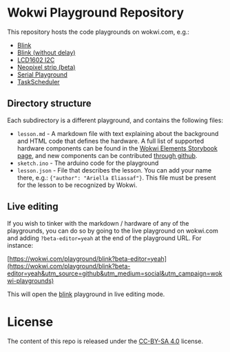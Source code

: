 # Wokwi Playground Repository

This repository hosts the code playgrounds on wokwi.com, e.g.:

* [Blink](https://wokwi.com/playground/blink?utm_source=github&utm_medium=social&utm_campaign=wokwi-playgrounds)
* [Blink (without delay)](https://wokwi.com/playground/blink-without-delay-3-leds?utm_source=github&utm_medium=social&utm_campaign=wokwi-playgrounds)
* [LCD1602 I2C](https://wokwi.com/playground/lcd1602-i2c?utm_source=github&utm_medium=social&utm_campaign=wokwi-playgrounds)
* [Neopixel strip (beta)](https://wokwi.com/playground/neopixel-strip?utm_source=github&utm_medium=social&utm_campaign=wokwi-playgrounds)
* [Serial Playground](https://wokwi.com/playground/serial?utm_source=github&utm_medium=social&utm_campaign=wokwi-playgrounds)
* [TaskScheduler](https://wokwi.com/playground/task-scheduler?utm_source=github&utm_medium=social&utm_campaign=wokwi-playgrounds)

## Directory structure

Each subdirectory is a different playground, and contains the following files:

* `lesson.md` - A markdown file with text explaining about the background and HTML code that defines the hardware. A full list of supported hardware components can be found in the [Wokwi Elements Storybook page](https://elements.wokwi.com), and new components can be contributed [through github](https://github.com/wokwi/wokwi-elements).
* `sketch.ino` - The arduino code for the playground
* `lesson.json` - File that describes the lesson. You can add your name there, e.g.: `{"author": "Ariella Eliassaf"}`. This file must be present for the lesson to be recognized by Wokwi.

## Live editing

If you wish to tinker with the markdown / hardware of any of the playgrounds, you can do so by going to
the live playground on wokwi.com and adding `?beta-editor=yeah` at the end of the playground URL. For instance:

[https://wokwi.com/playground/blink?beta-editor=yeah](https://wokwi.com/playground/blink?beta-editor=yeah&utm_source=github&utm_medium=social&utm_campaign=wokwi-playgrounds)

This will open the [blink](blink/lesson.md) playground in live editing mode.

# License

The content of this repo is released under the [CC-BY-SA 4.0](https://creativecommons.org/licenses/by-sa/4.0/) license.
